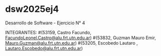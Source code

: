 # dsw2025ej4

Desarrollo de Software - Ejercicio N° 4

INTEGRANTES:
#(53159, Castro Facundo, FacundoLeonel.Castro@alu.frt.utn.edu.ar) 
#(53832, Guzman Mauro Emir, Mauro.Guzman@alu.frt.utn.edu.ar) 
#(53205, Escobedo Lautaro , Lautaro.Escobedo@alu.frt.utn.edu.ar)

